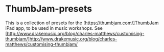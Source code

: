 # ThumbJam-presets
This is a collection of presets for the [https://thumbjam.com/]ThumbJam iPad app, to be used in music workshops. See [http://www.drakemusic.org/blog/charles-matthews/customising-thumbjam/]http://www.drakemusic.org/blog/charles-matthews/customising-thumbjam/
